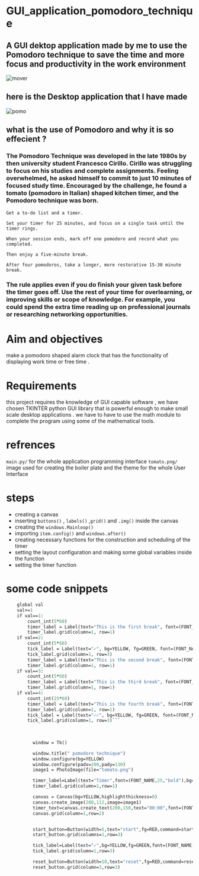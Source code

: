# GUI_application_pomodoro_technique
## A GUI dektop application made by me to use the Pomodoro technique to save the time and more focus and productivity in the work environment


![mover](https://media-exp1.licdn.com/dms/image/C4E12AQEG9zbXa6R1Yw/article-cover_image-shrink_720_1280/0/1567472591506?e=1648080000&v=beta&t=hBDoD2zL5RzEoT4Hw7jvLQdceVPi4vs5AXyBBWUmjLQ)

## here is the Desktop application that I have made 

![pomo](https://pbs.twimg.com/media/Ey40rT9WUA05P_d?format=jpg&name=900x900)

## what is the use of Pomodoro and why it is so effecient ? 

### The Pomodoro Technique was developed in the late 1980s by then university student Francesco Cirillo. Cirillo was struggling to focus on his studies and complete assignments. Feeling overwhelmed, he asked himself to commit to just 10 minutes of focused study time. Encouraged by the challenge, he found a tomato (pomodoro in Italian) shaped kitchen timer, and the Pomodoro technique was born.
    Get a to-do list and a timer.

    Set your timer for 25 minutes, and focus on a single task until the timer rings.

    When your session ends, mark off one pomodoro and record what you completed.

    Then enjoy a five-minute break.

    After four pomodoros, take a longer, more restorative 15-30 minute break.
    
    
### The rule applies even if you do finish your given task before the timer goes off. Use the rest of your time for overlearning, or improving skills or scope of knowledge. For example, you could spend the extra time reading up on professional journals or researching networking opportunities.


# Aim and objectives 
  make a pomodoro shaped alarm clock that has the functionality of displaying work time or free time .

# Requirements 
  this project requires the knowledge of GUI capable software , we have chosen TKINTER python GUI library that is powerful enough to make small scale desktop applications . 
  we have to have to use the math module to complete the program using some of the mathematical tools.
  
# refrences

```main.py/``` for the whole application programming interface
```tomato.png/``` image used for creating the boiler plate and the theme for the whole User Interface

# steps 
- creating a canvas 
- inserting ```buttons()``` , ```labels()``` ,```grid()``` and ```.img()``` inside the canvas
- creating the ```windows.Mainloop()```
- importing ```item.config()``` and ```windows.after()```
- creating necessary functions for the construction and scheduling of the timer
- setting the layout configuration and making some global variables inside the function 
- setting the timer function 

# some code snippets 

```def start_timer():
    global val
    val+=1
    if val==1:
        count_int(5*60)
        timer_label = Label(text="This is the first break", font=(FONT_NAME, 25, "bold"), bg=YELLOW)
        timer_label.grid(column=1, row=1)
    if val==2:
        count_int(5*60)
        tick_label = Label(text="✓", bg=YELLOW, fg=GREEN, font=(FONT_NAME, 25, "bold"))
        tick_label.grid(column=1, row=3)
        timer_label = Label(text="This is the second break", font=(FONT_NAME, 25, "bold"), bg=YELLOW)
        timer_label.grid(column=1, row=1)
    if val==3:
        count_int(5*60)
        timer_label = Label(text="This is the third break", font=(FONT_NAME, 25, "bold"), bg=YELLOW)
        timer_label.grid(column=1, row=1)
    if val==4:
        count_int(25*60)
        timer_label = Label(text="This is the fourth break", font=(FONT_NAME, 25, "bold"), bg=YELLOW)
        timer_label.grid(column=1, row=1)
        tick_label = Label(text="✓✓", bg=YELLOW, fg=GREEN, font=(FONT_NAME, 25, "bold"))
        tick_label.grid(column=1, row=3)```
        
        
        
          window = Tk()

          window.title(" pomodoro technique")
          window.configure(bg=YELLOW)
          window.configure(padx=200,pady=130)
          image1 = PhotoImage(file="tomato.png")

          timer_label=Label(text="Timer",font=(FONT_NAME,25,"bold"),bg=YELLOW)
          timer_label.grid(column=1,row=1)

          canvas = Canvas(bg=YELLOW,highlightthickness=0)
          canvas.create_image(200,112,image=image1)
          timer_text=canvas.create_text(200,150,text="00:00",font=(FONT_NAME,20,"bold"),fill="white")
          canvas.grid(column=1,row=2)


          start_button=Button(width=5,text="start",fg=RED,command=start_timer)
          start_button.grid(columns=1,row=3)

          tick_label=Label(text="✓",bg=YELLOW,fg=GREEN,font=(FONT_NAME,25,"bold"))
          tick_label.grid(column=1,row=3)

          reset_button=Button(width=10,text="reset",fg=RED,command=reset_the_timer)
          reset_button.grid(column=3,row=3)
          
    


        
        

        

    
  
